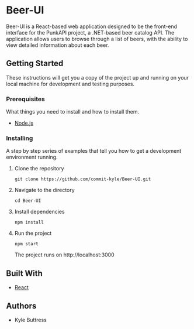 # Beer-UI

Beer-UI is a React-based web application designed to be the front-end interface for the PunkAPI project, a .NET-based beer catalog API. The application allows users to browse through a list of beers, with the ability to view detailed information about each beer.

## Getting Started

These instructions will get you a copy of the project up and running on your local machine for development and testing purposes.

### Prerequisites

What things you need to install and how to install them.

- [Node.js](https://nodejs.org/)

### Installing

A step by step series of examples that tell you how to get a development environment running.

1. Clone the repository
    ```
    git clone https://github.com/commit-kyle/Beer-UI.git
    ```

2. Navigate to the directory
    ```
    cd Beer-UI
    ```

3. Install dependencies
    ```
    npm install
    ```

4. Run the project
    ```
    npm start
    ```
    The project runs on http://localhost:3000

## Built With

- [React](https://reactjs.org/)

## Authors

- Kyle Buttress